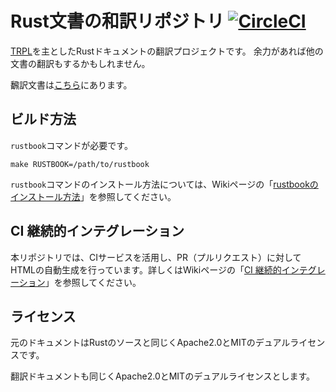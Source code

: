# Rust文書の和訳リポジトリ [![CircleCI](https://circleci.com/gh/rust-lang-ja/the-rust-programming-language-ja.svg?style=svg)](https://circleci.com/gh/rust-lang-ja/the-rust-programming-language-ja)

[TRPL](https://doc.rust-lang.org/book/)を主としたRustドキュメントの翻訳プロジェクトです。
余力があれば他の文書の翻訳もするかもしれません。

飜訳文書は[こちら](http://rust-lang-ja.github.io/the-rust-programming-language-ja/1.6/book/)にあります。

## ビルド方法

`rustbook`コマンドが必要です。

```
make RUSTBOOK=/path/to/rustbook
```

`rustbook`コマンドのインストール方法については、Wikiページの「[rustbookのインストール方法](https://github.com/rust-lang-ja/the-rust-programming-language-ja/wiki/rustbook%E3%81%AE%E3%82%A4%E3%83%B3%E3%82%B9%E3%83%88%E3%83%BC%E3%83%AB%E6%96%B9%E6%B3%95)」を参照してください。

## CI 継続的インテグレーション

本リポジトリでは、CIサービスを活用し、PR（プルリクエスト）に対してHTMLの自動生成を行っています。詳しくはWikiページの「[CI 継続的インテグレーション](https://github.com/rust-lang-ja/the-rust-programming-language-ja/wiki/CI-%E7%B6%99%E7%B6%9A%E7%9A%84%E3%82%A4%E3%83%B3%E3%83%86%E3%82%B0%E3%83%AC%E3%83%BC%E3%82%B7%E3%83%A7%E3%83%B3)」を参照してください。

## ライセンス

元のドキュメントはRustのソースと同じくApache2.0とMITのデュアルライセンスです。

翻訳ドキュメントも同じくApache2.0とMITのデュアルライセンスとします。
